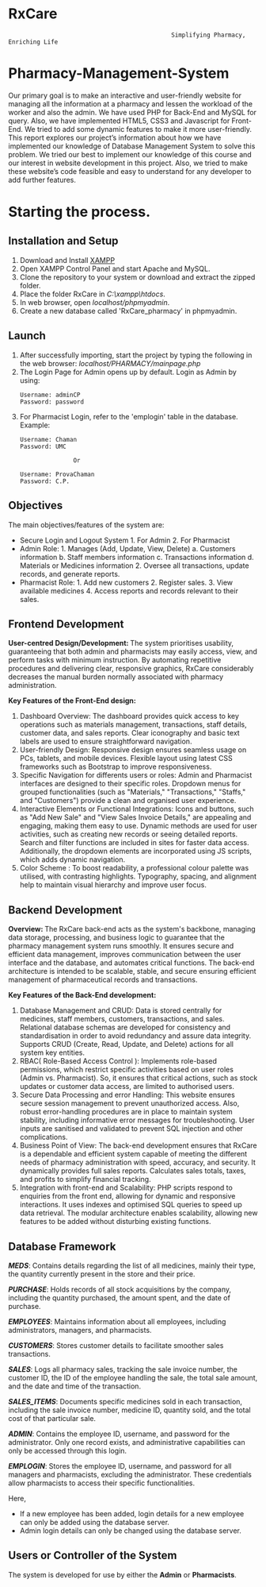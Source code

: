 # RxCare
                                                  Simplifying Pharmacy, Enriching Life

# Pharmacy-Management-System
Our primary goal is to make an interactive and user-friendly website for managing all the information at a pharmacy and lessen the workload of the worker and also the admin. We have used PHP for Back-End and MySQL for query. Also, we have implemented HTML5, CSS3 and Javascript for Front-End. We tried to add some dynamic features to make it more user-friendly. This report explores our project’s information about how we have implemented our knowledge of Database Management System to solve this problem. We tried our best to implement our knowledge of this course and our interest in website development in this project. 
Also, we tried to make these website’s code feasible and easy to understand for any developer to add further features.


# Starting the process.

## Installation and Setup

1. Download and Install [XAMPP](https://www.apachefriends.org/download.html)
2. Open XAMPP Control Panel and start Apache and MySQL.
3. Clone the repository to your system or download and extract the zipped folder.
4. Place the folder RxCare in *C:\xampp\htdocs*.
5. In web browser, open *localhost/phpmyadmin*.
6. Create a new database called 'RxCare_pharmacy' in phpmyadmin.

## Launch

1. After successfully importing, start the project by typing the following in the web browser:  *localhost/PHARMACY/mainpage.php*   
2. The Login Page for Admin opens up by default. Login as Admin by using:
    ```
    Username: adminCP
	Password: password   
    ```
3. For Pharmacist Login, refer to the 'emplogin' table in the database. 
    Example:
    ```
    Username: Chaman
	Password: UMC

                   Or
    
    Username: ProvaChaman
	Password: C.P.
    ```


## Objectives

The main objectives/features of the system are:

- Secure Login and Logout System 
      1. For Admin
      2. For Pharmacist
- Admin Role:
      1. Manages (Add, Update, View, Delete)
              a. Customers information
              b. Staff members information
              c. Transactions information
              d. Materials or Medicines information
      2. Oversee all transactions, update records, and generate reports.
- Pharmacist Role:
      1. Add new customers 
      2. Register sales.
      3. View available medicines
      4. Access reports and records relevant to their sales.





## Frontend Development 

<b> User-centred Design/Development: </b>
The system prioritises usability, guaranteeing that both admin and pharmacists may easily access, view, and perform tasks with minimum instruction. By automating repetitive procedures and delivering clear, responsive graphics, RxCare considerably decreases the manual burden normally associated with pharmacy administration.

<b> Key Features of the Front-End design: </b>
1. Dashboard Overview:
The dashboard provides quick access to key operations such as materials management, transactions, staff details, customer data, and sales reports. Clear iconography and basic text labels are used to ensure straightforward navigation.
2. User-friendly Design:
Responsive design ensures seamless usage on PCs, tablets, and mobile devices. Flexible layout using latest CSS frameworks such as Bootstrap to improve responsiveness.
3. Specific Navigation for differents users or roles: 
Admin and Pharmacist interfaces are designed to their specific roles. Dropdown menus for grouped functionalities (such as "Materials," "Transactions," "Staffs," and "Customers") provide a clean and organised user experience.
4. Interactive Elements or Functional Integrations: 
Icons and buttons, such as "Add New Sale" and "View Sales Invoice Details," are appealing and engaging, making them easy to use. Dynamic methods are used for user activities, such as creating new records or seeing detailed reports. Search and filter functions are included in sites for faster data access. Additionally, the dropdown elements are incorporated using JS scripts, which adds dynamic navigation.
5. Color Scheme :
To boost readability, a professional colour palette was utilised, with contrasting highlights. Typography, spacing, and alignment help to maintain visual hierarchy and improve user focus.





## Backend Development 

<b> Overview: </b>
The RxCare back-end acts as the system's backbone, managing data storage, processing, and business logic to guarantee that the pharmacy management system runs smoothly. It ensures secure and efficient data management, improves communication between the user interface and the database, and automates critical functions. The back-end architecture is intended to be scalable, stable, and secure ensuring efficient management of pharmaceutical records and transactions.

<b> Key Features of the Back-End development: </b>
1. Database Management and CRUD:
Data is stored centrally for medicines, staff members, customers, transactions, and sales. Relational database schemas are developed for consistency and standardisation in order to avoid redundancy and assure data integrity. Supports CRUD (Create, Read, Update, and Delete) actions for all system key entities.
2. RBAC( Role-Based Access Control ):
Implements role-based permissions, which restrict specific activities based on user roles (Admin vs. Pharmacist). So, it ensures that critical actions, such as stock updates or customer data access, are limited to authorised users.
3. Secure Data Processing and error Handling:
This website ensures secure session management to prevent unauthorized access. Also, robust error-handling procedures are in place to maintain system stability, including informative error messages for troubleshooting. User inputs are sanitised and validated to prevent SQL injection and other complications.
4. Business Point of View:
The back-end development ensures that RxCare is a dependable and efficient system capable of meeting the different needs of pharmacy administration with speed, accuracy, and security. It dynamically provides full sales reports. Calculates sales totals, taxes, and profits to simplify financial tracking.
5. Integration with front-end and Scalability: 
PHP scripts respond to enquiries from the front end, allowing for dynamic and responsive interactions. It uses indexes and optimised SQL queries to speed up data retrieval. The modular architecture enables scalability, allowing new features to be added without disturbing existing functions.




## Database Framework

***MEDS***: 
	Contains details regarding the list of all medicines, mainly their type, the quantity currently present in the store and their price.
  
***PURCHASE***:
	Holds records of all stock acquisitions by the company, including the quantity purchased, the amount spent, and the date of purchase.
  
***EMPLOYEES***:
	Maintains information about all employees, including administrators, managers, and pharmacists. 
  
***CUSTOMERS***:
	Stores customer details to facilitate smoother sales transactions.
  
***SALES***: 
	Logs all pharmacy sales, tracking the sale invoice number, the customer ID, the ID of the employee handling the sale, the total sale amount, and the date and time of the transaction.
  
***SALES_ITEMS***:
	Documents specific medicines sold in each transaction, including the sale invoice number, medicine ID, quantity sold, and the total cost of that particular sale.
  
***ADMIN***:
	Contains the employee ID, username, and password for the administrator. Only one record exists, and administrative capabilities can only be accessed through this login.
 
***EMPLOGIN***:
	Stores the employee ID, username, and password for all managers and pharmacists, excluding the administrator. These credentials allow pharmacists to access their specific functionalities.

Here,
- If a new employee has been added, login details for a new employee can only be added using the database server.
- Admin login details can only be changed using the database server.
  


## Users or Controller of the System

The system is developed for use by either the **Admin** or **Pharmacists**.

